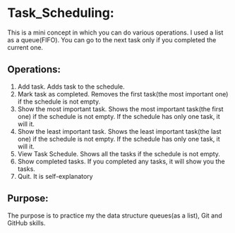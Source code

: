 # Task_Scheduling:
This is a mini concept in which you can do various operations. I used a list as a queue(FIFO). 
You can go to the next task only if you completed the current one.

## Operations:
1. Add task. Adds task to the schedule.
2. Mark task as completed. Removes the first task(the most important one) if the schedule is not empty.
3. Show the most important task. Shows the most important task(the first one) if the schedule is not empty. If the schedule has only one task, it will it.
4. Show the least important task. Shows the least important task(the last one) if the schedule is not empty. If the schedule has only one task, it will it.
5. View Task Schedule. Shows all the tasks if the schedule is not empty.
6. Show completed tasks. If you completed any tasks, it will show you the tasks.
7. Quit. It is self-explanatory

## Purpose:
The purpose is to practice my the data structure queues(as a list), Git and GitHub skills.
